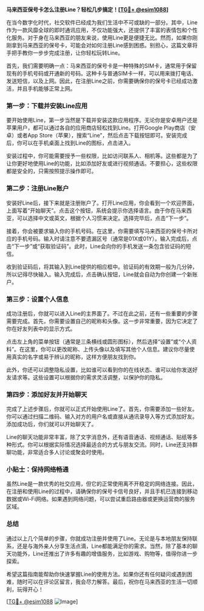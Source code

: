 **马来西亚保号卡怎么注册Line？轻松几步搞定！[[TG💪+ @esim1088](https://t.me/s/esim1088)]**

在当今数字化时代，社交软件已经成为我们生活中不可或缺的一部分。其中，Line作为一款风靡全球的即时通讯应用，不仅功能强大，还提供了丰富的表情包和个性化服务。对于身在马来西亚的朋友来说，使用Line更是便捷无比。然而，如果你刚刚拿到马来西亚的保号卡，可能会对如何注册Line感到困惑。别担心，这篇文章将手把手教你一步步完成注册，让你轻松玩转Line。

首先，我们需要明确一点：马来西亚的保号卡是一种特殊的SIM卡，通常用于保留现有的手机号码或开通新的号码。这种卡与普通SIM卡一样，可以用来拨打电话、发送短信，以及上网。因此，在注册Line之前，你需要确保你的保号卡已经成功激活，并且手机能够正常上网。

### 第一步：下载并安装Line应用

要开始使用Line，第一步当然是下载并安装这款应用程序。无论你是安卓用户还是苹果用户，都可以通过各自的应用商店轻松找到Line。打开Google Play商店（安卓）或者App Store（苹果），搜索“Line”，然后点击下载按钮即可。安装完成后，你可以在手机桌面上找到Line的图标，点击进入。

安装过程中，你可能需要授予一些权限，比如访问联系人、相机等。这些都是为了让你更好地使用Line的功能，比如添加好友或进行视频通话。不要担心，这些权限都是安全的，只需按照提示操作即可。

### 第二步：注册Line账户

安装好Line后，接下来就是注册账户了。打开Line应用，你会看到一个欢迎界面，上面写着“开始聊天”。点击这个按钮，系统会提示你选择语言。由于你在马来西亚，可以选择中文或英文，根据个人习惯来决定。选择完毕后，点击“下一步”。

接着，你会被要求输入你的手机号码。在这里，你需要填写马来西亚的保号卡所对应的手机号码。输入时请注意不要遗漏区号（通常是01X或01Y）。输入完成后，点击“下一步”或“获取验证码”。此时，Line会向你的手机发送一条包含验证码的短信。

收到验证码后，将其输入到Line提供的相应框中。验证码的有效期一般为几分钟，所以记得尽快输入。输入完成后，点击确认按钮，Line就会自动为你创建一个新账户。

### 第三步：设置个人信息

成功注册后，你就可以进入Line的主界面了。不过在此之前，还有一些重要的步骤需要完成。首先，你需要设置自己的昵称和头像。这一步非常重要，因为它决定了你在好友列表中的显示方式。

点击左上角的菜单按钮（通常是三条横线或圆形图标），然后选择“设置”或“个人资料”。在这里，你可以更改昵称、上传头像以及填写其他个人信息。建议你尽量使用真实的名字或易于辨认的昵称，这样方便朋友找到你。

此外，你还可以调整隐私设置，比如谁可以看到你的在线状态、谁可以给你发送好友请求等。这些设置可以根据你的需求灵活调整，以保护你的隐私。

### 第四步：添加好友并开始聊天

完成了上述步骤后，你就可以正式开始使用Line了。首先，你需要添加一些好友。你可以通过扫描二维码、输入对方的用户名或直接从通讯录导入等方式添加好友。添加成功后，你们就可以开始聊天了。

Line的聊天功能非常丰富，除了文字消息外，还有语音通话、视频通话、贴纸等多种形式。你可以根据实际情况选择最适合的方式与朋友交流。同时，Line还支持群聊功能，非常适合多人讨论或聚会时使用。

### 小贴士：保持网络畅通

虽然Line是一款优秀的社交应用，但它的正常使用离不开稳定的网络连接。因此，在注册和使用Line的过程中，请确保你的保号卡信号良好，并且手机已连接到移动数据或Wi-Fi网络。如果遇到网络问题，可以尝试重启路由器或更换运营商的服务区域。

### 总结

通过以上几个简单的步骤，你就成功注册并使用了Line。无论是与本地朋友保持联系，还是与海外亲人分享生活点滴，Line都能满足你的需求。当然，除了基本的聊天功能外，Line还推出了许多有趣的增值服务，比如游戏、购物等，值得你进一步探索。

希望这篇指南能帮助你快速掌握Line的使用方法。如果你还有任何疑问或遇到困难，随时可以在评论区留言，我会尽力解答。最后，祝你在马来西亚的生活一切顺利，玩得开心！

[[TG💪+ @esim1088](https://t.me/s/esim1088) ![Image](https://i.postimg.cc/4NQfJmqS/Snipaste-2025-05-13-00-14-12.png)]
